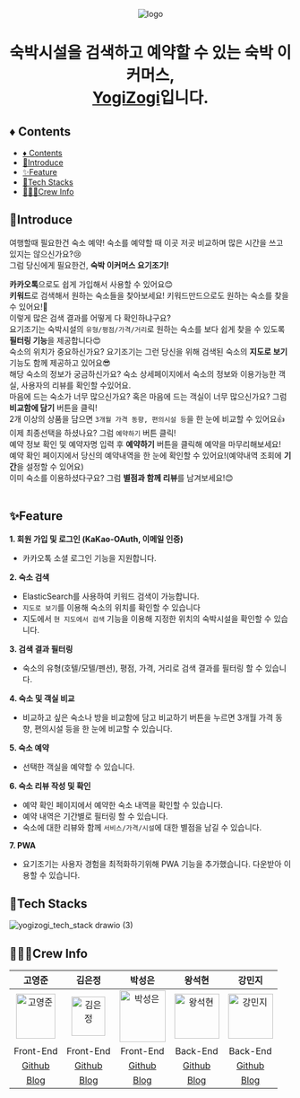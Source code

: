 <p align='center'><img alt='logo' src='https://github.com/YOGIZOGI-Zerobase-2023/FE/assets/116236689/a508c41e-90d7-4cd5-868f-b760d519a916'></p>
<h1 align='center'>숙박시설을 검색하고 예약할 수 있는 숙박 이커머스, <br /> <a href='https://yogizogi.vercel.app/' color='red'>YogiZogi</a>입니다.</h1>

## ♦️ Contents

- [♦️ Contents](#️-contents)
- [🎉Introduce](#introduce)
- [✨Feature](#feature)
- [🔧Tech Stacks](#tech-stacks)
- [👩‍👧‍👦Crew Info](#crew-info)

## 🎉Introduce

여행할때 필요한건 숙소 예약! 숙소를 예약할 때 이곳 저곳 비교하며 많은 시간을 쓰고 있지는 않으신가요?😢  
그럼 당신에게 필요한건, <strong>숙박 이커머스 요기조기!</strong>

<strong>카카오톡</strong>으로도 쉽게 가입해서 사용할 수 있어요😊  
<strong>키워드</strong>로 검색해서 원하는 숙소들을 찾아보세요! 키워드만드으로도 원하는 숙소를 찾을 수 있어요!🫢  
이렇게 많은 검색 결과를 어떻게 다 확인하냐구요?  
요기조기는 숙박시설의 `유형/평점/가격/거리`로 원하는 숙소를 보다 쉽게 찾을 수 있도록 <strong>필터링 기능</strong>을 제공합니다😍  
숙소의 위치가 중요하신가요? 요기조기는 그런 당신을 위해 검색된 숙소의 <strong>지도로 보기</strong> 기능도 함께 제공하고 있어요😎  
해당 숙소의 정보가 궁금하신가요? 숙소 상세페이지에서 숙소의 정보와 이용가능한 객실, 사용자의 리뷰를 확인할 수있어요.  
마음에 드는 숙소가 너무 많으신가요? 혹은 마음에 드는 객실이 너무 많으신가요? 그럼 <strong>비교함에 담기</strong> 버튼을 클릭!  
2개 이상의 상품을 담으면 `3개월 가격 동향, 편의시설 등`을 한 눈에 비교할 수 있어요👍  
이제 최종선택을 하셨나요? 그럼 `예약하기` 버튼 클릭!  
예약 정보 확인 및 예약자명 입력 후 <strong>예약하기</strong> 버튼을 클릭해 예약을 마무리해보세요!  
예약 확인 페이지에서 당신의 예약내역을 한 눈에 확인할 수 있어요!(예약내역 조회에 <strong>기간</strong>을 설정할 수 있어요)  
이미 숙소를 이용하셨다구요? 그럼 <strong>별점과 함께 리뷰</strong>를 남겨보세요!😊  
<br />

## ✨Feature

<strong>1. 회원 가입 및 로그인 (KaKao-OAuth, 이메일 인증)</strong>

-   카카오톡 소셜 로그인 기능을 지원합니다.

<strong>2. 숙소 검색</strong>

-   ElasticSearch를 사용하여 키워드 검색이 가능합니다.
-   `지도로 보기`를 이용해 숙소의 위치를 확인할 수 있습니다
-   지도에서 `현 지도에서 검색` 기능을 이용해 지정한 위치의 숙박시설을 확인할 수 있습니다.

<strong>3. 검색 결과 필터링</strong>

-   숙소의 유형(호텔/모텔/펜션), 평점, 가격, 거리로 검색 결과를 필터링 할 수 있습니다.

<strong>4. 숙소 및 객실 비교</strong>

-   비교하고 싶은 숙소나 방을 비교함에 담고 비교하기 버튼을 누르면 3개월 가격 동향, 편의시설 등을 한 눈에 비교할 수 있습니다.

<strong>5. 숙소 예약</strong>

-   선택한 객실을 예약할 수 있습니다.

<strong>6. 숙소 리뷰 작성 및 확인</strong>

-   예약 확인 페이지에서 예약한 숙소 내역을 확인할 수 있습니다.
-   예약 내역은 기간별로 필터링 할 수 있습니다.
-   숙소에 대한 리뷰와 함께 `서비스/가격/시설`에 대한 별점을 남길 수 있습니다.

<strong>7. PWA</strong>

-   요기조기는 사용자 경험을 최적화하기위해 PWA 기능을 추가했습니다. 다운받아 이용할 수 있습니다.
    <br />

## 🔧Tech Stacks

![yogizogi_tech_stack drawio (3)](https://github.com/YOGIZOGI-Zerobase-2023/FE/assets/116236689/8705ff4a-5526-4392-8eca-f172810ce776)
<br />

## 👩‍👧‍👦Crew Info

|                                                                         고영준                                                                          |                                                                        김은정                                                                        |                                                                         박성은                                                                          |                                                                         왕석현                                                                          |                                                                         강민지                                                                          |
| :-----------------------------------------------------------------------------------------------------------------------------------------------------: | :--------------------------------------------------------------------------------------------------------------------------------------------------: | :-----------------------------------------------------------------------------------------------------------------------------------------------------: | :-----------------------------------------------------------------------------------------------------------------------------------------------------: | :-----------------------------------------------------------------------------------------------------------------------------------------------------: |
| <img src="https://user-images.githubusercontent.com/89354370/159485964-95cade06-01fa-4765-b0ea-5daae66db82b.png" alt="고영준" width=70px height=80px /> | <img src="https://github.com/YOGIZOGI-Zerobase-2023/FE/assets/116236689/0b9696da-b45f-48ee-a442-6b317c7926d6" alt="김은정" width=60px height=70px /> | <img src="https://user-images.githubusercontent.com/89354370/159486446-3e8bd873-bfaf-4c33-b211-08ac8eee9941.jpg" alt="박성은" width=82px height=92px /> | <img src="https://file.notion.so/f/s/d6aa9627-02a4-4189-b275-882746656977/WANGSEOKHYEON.png?id=ab2d3ba3-a582-4e17-b8ec-49596b00f033&table=block&spaceId=79b5ee47-549b-4b5e-a5f0-1061fa334052&expirationTimestamp=1690761600000&signature=F2D8KDKahTQmur5VcIsN8dyEyY6ZHmemqs9r1seqgfA&downloadName=WANGSEOKHYEON.PNG.png" alt="왕석현" width=80px height=80px /> | <img src="https://file.notion.so/f/s/ae86c1c2-b97b-4711-a98f-4e75042a3057/GANGMINJI.png?id=774e6c37-22c5-41b0-abcc-b889c669a446&table=block&spaceId=79b5ee47-549b-4b5e-a5f0-1061fa334052&expirationTimestamp=1690761600000&signature=ARWSxm5jKKpF5KhR0kvOMq0_q0YcGVdrbr84edelfCM&downloadName=GANGMINJI.PNG.png" alt="강민지" width=80px height=80px /> |
|                                                                        Front-End                                                                        |                                                                      Front-End                                                                       |                                                                        Front-End                                                                        |                                                                        Back-End                                                                         |                                                                        Back-End                                                                         |
|                                                       [Github](https://github.com/cloudedpanther)                                                       |                                                         [Github](https://github.com/Ryomi-j)                                                         |                                                          [Github](https://github.com/bbung95)                                                           |                                                           [Github](https://github.com/wsh096)                                                           |                                                          [Github](https://github.com/pumkinni)                                                          |
|                                                      [Blog](https://blog.naver.com/cloudedpanther)                                                      |                                                         [Blog](https://premubo.tistory.com/)                                                         |                                                             [Blog](https://velog.io/@bbung)                                                             |                                                            [Blog](https://velog.io/@wsh096)                                                             |                                                          [Blog](https://pumkinni.tistory.com/)                                                          |

<br/>
